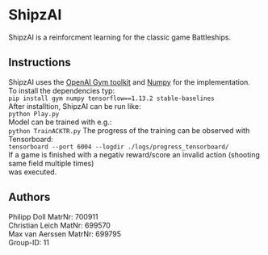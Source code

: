 # ShipzAI
ShipzAI is a reinforcment learning for the classic game Battleships.

## Instructions 
ShipzAI uses the [OpenAI Gym toolkit](https://gym.openai.com/) and [Numpy](https://numpy.org/)
for the implementation.    
To install the dependencies typ:  
```pip install gym numpy tensorflow==1.13.2 stable-baselines```  
After installtion, ShipzAI can be run like:  
```python Play.py ```  
Model can be trained with e.g.:  
```python TrainACKTR.py```
The progress of the training can be observed with Tensorboard:  
```tensorboard --port 6004 --logdir ./logs/progress_tensorboard/```  
If a game is finished with a negativ reward/score an invalid action (shooting same field multiple times)  
was executed.

## Authors
Philipp Doll MatrNr: 700911   
Christian Leich MatNr: 699570     
Max van Aerssen MatrNr: 699795   
Group-ID: 11